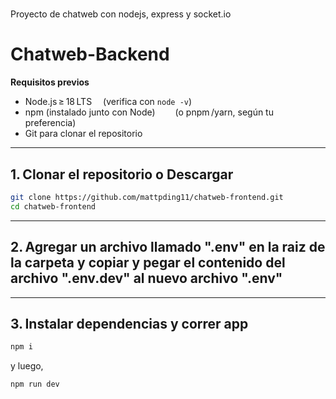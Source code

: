 # 
Proyecto de chatweb con nodejs, express y socket.io

# Chatweb-Backend

**Requisitos previos**  
- Node.js ≥ 18 LTS  (verifica con `node -v`)  
- npm (instalado junto con Node)   (o pnpm /yarn, según tu preferencia)  
- Git para clonar el repositorio

---

## 1. Clonar el repositorio o Descargar

```bash
git clone https://github.com/mattpding11/chatweb-frontend.git
cd chatweb-frontend
```

---

## 2. Agregar un archivo llamado ".env" en la raiz de la carpeta y copiar y pegar el contenido del archivo ".env.dev" al nuevo archivo ".env"

---

## 3. Instalar dependencias y correr app
```bash
npm i
```
y luego,
```bash
npm run dev
```
